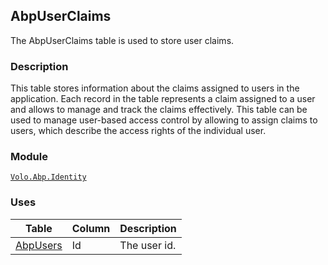 ## AbpUserClaims

The AbpUserClaims table is used to store user claims.

### Description

This table stores information about the claims assigned to users in the application. Each record in the table represents a claim assigned to a user and allows to manage and track the claims effectively. This table can be used to manage user-based access control by allowing to assign claims to users, which describe the access rights of the individual user.


### Module

[`Volo.Abp.Identity`](../../Identity.md)

### Uses

| Table | Column | Description |
| --- | --- | --- |
| [AbpUsers](AbpUsers.md) | Id | The user id. |

